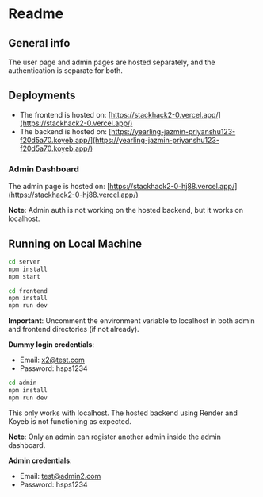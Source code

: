 # Readme

## General info

The user page and admin pages are hosted separately, and the authentication is separate for both.

## Deployments

- The frontend is hosted on: [https://stackhack2-0.vercel.app/](https://stackhack2-0.vercel.app/)
- The backend is hosted on: [https://yearling-jazmin-priyanshu123-f20d5a70.koyeb.app/](https://yearling-jazmin-priyanshu123-f20d5a70.koyeb.app/)

### Admin Dashboard

The admin page is hosted on: [https://stackhack2-0-hj88.vercel.app/](https://stackhack2-0-hj88.vercel.app/)

**Note**: Admin auth is not working on the hosted backend, but it works on localhost.

## Running on Local Machine

```bash
cd server
npm install
npm start
```

```bash
cd frontend
npm install
npm run dev
```

**Important**: Uncomment the environment variable to localhost in both admin and frontend directories (if not already).

**Dummy login credentials**:

- Email: x2@test.com
- Password: hsps1234

```bash
cd admin
npm install
npm run dev
```

This only works with localhost. The hosted backend using Render and Koyeb is not functioning as expected.

**Note**: Only an admin can register another admin inside the admin dashboard.

**Admin credentials**:

- Email: test@admin2.com
- Password: hsps1234
